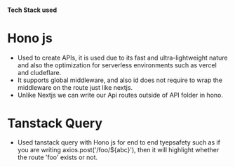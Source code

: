 #### Tech Stack used

# Hono js

- Used to create APIs, it is used due to its fast and ultra-lightweight nature and also the optimization for serverless environments such as vercel and cludeflare.
- It supports global middleware, and also id does not require to wrap the middleware on the route just like nextjs.
- Unlike Nextjs we can write our Api routes outside of API folder in hono.

# Tanstack Query

- Used tanstack query with Hono js for end to end tyepsafety such as if you are writing axios.post('/foo/${abc}'), then it will highlight whether the route 'foo' exists or not.
